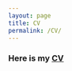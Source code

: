 ```yaml
---
layout: page
title: CV
permalink: /CV/
---
```


### Here is my [CV](https://drive.google.com/file/d/1lyzUT2XyQ0akthv7tRUQfOibg8Rj_vqE/view?usp=share_link)
